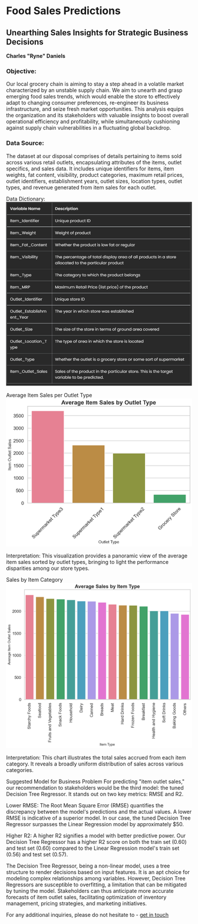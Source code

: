 # Food Sales Predictions
## Unearthing Sales Insights for Strategic Business Decisions

**Charles "Ryne" Daniels**

### Objective:
Our local grocery chain is aiming to stay a step ahead in a volatile market characterized by an unstable supply chain. We aim to unearth and grasp emerging food sales trends, which would enable the store to effectively adapt to changing consumer preferences, re-engineer its business infrastructure, and seize fresh market opportunities. This analysis equips the organization and its stakeholders with valuable insights to boost overall operational efficiency and profitability, while simultaneously cushioning against supply chain vulnerabilities in a fluctuating global backdrop.

### Data Source:
The dataset at our disposal comprises of details pertaining to items sold across various retail outlets, encapsulating attributes of the items, outlet specifics, and sales data. It includes unique identifiers for items, item weights, fat content, visibility, product categories, maximum retail prices, outlet identifiers, establishment years, outlet sizes, location types, outlet types, and revenue generated from item sales for each outlet.

Data Dictionary:
![image](data/data_dictionary.png)

Average Item Sales per Outlet Type
![image](data/outlet_type.png)

Interpretation: This visualization provides a panoramic view of the average item sales sorted by outlet types, bringing to light the performance disparities among our store types.

Sales by Item Category
![image](data/item_type.png)

Interpretation: This chart illustrates the total sales accrued from each item category. It reveals a broadly uniform distribution of sales across various categories.

Suggested Model for Business Problem
For predicting "item outlet sales," our recommendation to stakeholders would be the third model: the tuned Decision Tree Regressor. It stands out on two key metrics: RMSE and R2.

Lower RMSE: The Root Mean Square Error (RMSE) quantifies the discrepancy between the model's predictions and the actual values. A lower RMSE is indicative of a superior model. In our case, the tuned Decision Tree Regressor surpasses the Linear Regression model by approximately $50.

Higher R2: A higher R2 signifies a model with better predictive power. Our Decision Tree Regressor has a higher R2 score on both the train set (0.60) and test set (0.60) compared to the Linear Regression model's train set (0.56) and test set (0.57).

The Decision Tree Regressor, being a non-linear model, uses a tree structure to render decisions based on input features. It is an apt choice for modeling complex relationships among variables. However, Decision Tree Regressors are susceptible to overfitting, a limitation that can be mitigated by tuning the model. Stakeholders can thus anticipate more accurate forecasts of item outlet sales, facilitating optimization of inventory management, pricing strategies, and marketing initiatives.

For any additional inquiries, please do not hesitate to - [get in touch](mailto:rynedaniels@gmail.com)
